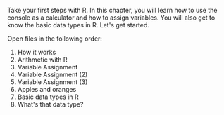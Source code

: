 Take your first steps with R. In this chapter, you will learn how to use the console as a calculator and how to assign variables. 
You will also get to know the basic data types in R. Let's get started.

Open files in the following order:

1) How it works
2) Arithmetic with R
3) Variable Assignment
4) Variable Assignment (2)
5) Variable Assignment (3)
6) Apples and oranges
7) Basic data types in R
8) What's that data type?
